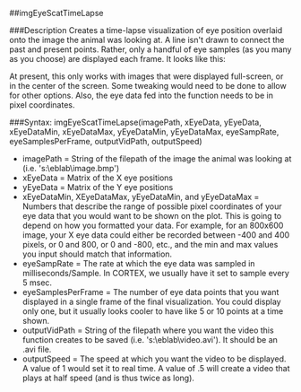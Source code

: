 ##imgEyeScatTimeLapse

###Description
Creates a time-lapse visualization of eye position overlaid onto the image the animal was looking at.  A line isn't drawn to connect the past and present points.  Rather, only a handful of eye samples (as you many as you choose) are displayed each frame.  It looks like this:

At present, this only works with images that were displayed full-screen, or in the center of the screen.  Some tweaking would need to be done to allow for other options.  Also, the eye data fed into the function needs to be in pixel coordinates.

###Syntax: imgEyeScatTimeLapse(imagePath, xEyeData, yEyeData, xEyeDataMin, xEyeDataMax, yEyeDataMin, yEyeDataMax, eyeSampRate, eyeSamplesPerFrame, outputVidPath, outputSpeed)

* imagePath = String of the filepath of the image the animal was looking at (i.e. 's:\eblab\image.bmp')
* xEyeData = Matrix of the X eye positions
* yEyeData = Matrix of the Y eye positions
* xEyeDataMin, XEyeDataMax, yEyeDataMin, and yEyeDataMax = Numbers that describe the range of possible pixel coordinates of your eye data that you would want to be shown on the plot.  This is going to depend on how you formatted your data.  For example, for an 800x600 image, your X eye data could either be recorded between -400 and 400 pixels, or 0 and 800, or 0 and -800, etc., and the min and max values you input should match that information.
* eyeSampRate = The rate at which the eye data was sampled in milliseconds/Sample.  In CORTEX, we usually have it set to sample every 5 msec.
* eyeSamplesPerFrame = The number of eye data points that you want displayed in a single frame of the final visualization. You could display only one, but it usually looks cooler to have like 5 or 10 points at a time shown.
* outputVidPath = String of the filepath where you want the video this function creates to be saved (i.e. 's:\eblab\video.avi').  It should be an .avi file.
* outputSpeed = The speed at which you want the video to be displayed.  A value of 1 would set it to real time.  A value of .5 will create a video that plays at half speed (and is thus twice as long). 
